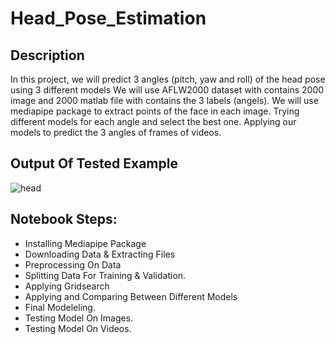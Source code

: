 # Head_Pose_Estimation

## Description
In this project, we will predict 3 angles (pitch, yaw and roll) of the head pose using 3 different models
We will use AFLW2000 dataset with contains 2000 image and 2000 matlab file with contains the 3 labels (angels).
We will use mediapipe package to extract points of the face in each image.
Trying different models for each angle and select the best one.
Applying our models to predict the 3 angles of frames of videos.

## Output Of Tested Example
![head](3CQsnT_ad6337d97eaa56bd6410aa9153e82318_00-00-00_00-00-11_2.gif)

## Notebook Steps:
- Installing Mediapipe Package
- Downloading Data & Extracting Files
- Preprocessing On Data
- Splitting Data For Training & Validation.
- Applying Gridsearch
- Applying and Comparing Between Different Models
- Final Modeleling.
- Testing Model On Images.
- Testing Model On Videos.
